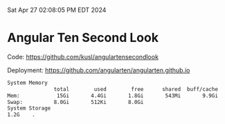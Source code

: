Sat Apr 27 02:08:05 PM EDT 2024

# Angular Ten Second Look

Code: https://github.com/kusl/angulartensecondlook

Deployment: https://github.com/angularten/angularten.github.io

```bash
System Memory
               total        used        free      shared  buff/cache   available
Mem:            15Gi       4.4Gi       1.8Gi       543Mi       9.9Gi        10Gi
Swap:          8.0Gi       512Ki       8.0Gi
System Storage
1.2G	.
```
```bash
